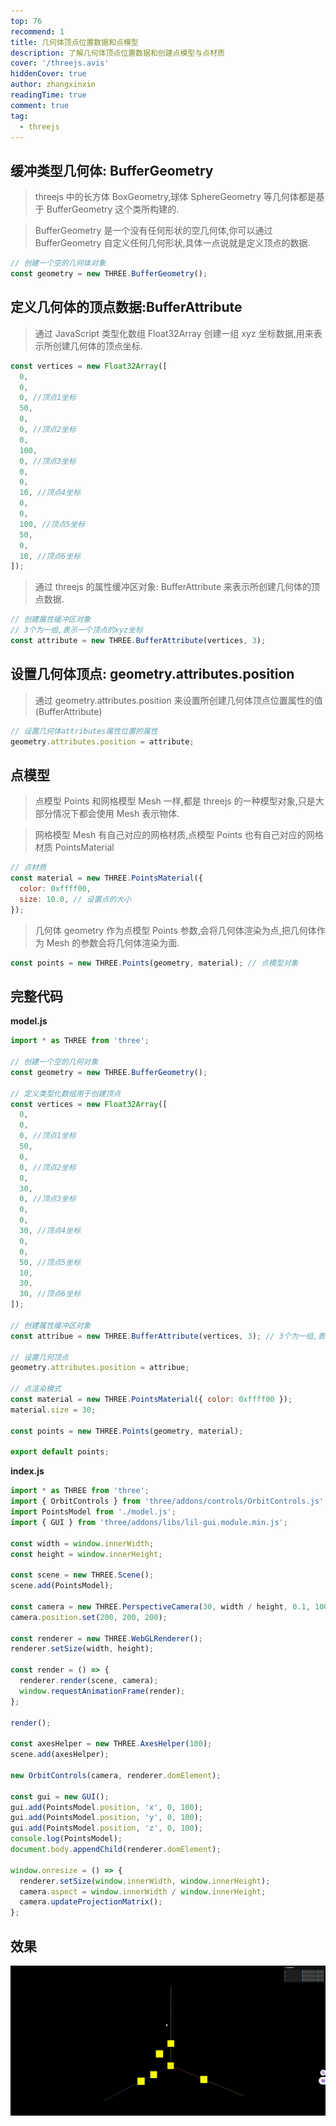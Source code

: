 ```yaml
---
top: 76
recommend: 1
title: 几何体顶点位置数据和点模型
description: 了解几何体顶点位置数据和创建点模型与点材质
cover: '/threejs.avis'
hiddenCover: true
author: zhangxinxin
readingTime: true
comment: true
tag:
  - threejs
---
```


## 缓冲类型几何体: BufferGeometry

> threejs 中的长方体 BoxGeometry,球体 SphereGeometry 等几何体都是基于 BufferGeometry 这个类所构建的.

> BufferGeometry 是一个没有任何形状的空几何体,你可以通过 BufferGeometry 自定义任何几何形状,具体一点说就是定义顶点的数据.

```js
// 创建一个空的几何体对象
const geometry = new THREE.BufferGeometry();
```

## 定义几何体的顶点数据:BufferAttribute

> 通过 JavaScript 类型化数组 Float32Array 创建一组 xyz 坐标数据,用来表示所创建几何体的顶点坐标.

```js
const vertices = new Float32Array([
  0,
  0,
  0, //顶点1坐标
  50,
  0,
  0, //顶点2坐标
  0,
  100,
  0, //顶点3坐标
  0,
  0,
  10, //顶点4坐标
  0,
  0,
  100, //顶点5坐标
  50,
  0,
  10, //顶点6坐标
]);
```

> 通过 threejs 的属性缓冲区对象: BufferAttribute 来表示所创建几何体的顶点数据.

```js
// 创建属性缓冲区对象
// 3个为一组,表示一个顶点的xyz坐标
const attribute = new THREE.BufferAttribute(vertices, 3);
```

## 设置几何体顶点: geometry.attributes.position

> 通过 geometry.attributes.position 来设置所创建几何体顶点位置属性的值(BufferAttribute)

```js
// 设置几何体attributes属性位置的属性
geometry.attributes.position = attribute;
```

## 点模型

> 点模型 Points 和网格模型 Mesh 一样,都是 threejs 的一种模型对象,只是大部分情况下都会使用 Mesh 表示物体.

> 网格模型 Mesh 有自己对应的网格材质,点模型 Points 也有自己对应的网格材质 PointsMaterial

```js
// 点材质
const material = new THREE.PointsMaterial({
  color: 0xffff00,
  size: 10.0, // 设置点的大小
});
```

> 几何体 geometry 作为点模型 Points 参数,会将几何体渲染为点,把几何体作为 Mesh 的参数会将几何体渲染为面.

```js
const points = new THREE.Points(geometry, material); // 点模型对象
```

## 完整代码

**model.js**

```js
import * as THREE from 'three';

// 创建一个空的几何对象
const geometry = new THREE.BufferGeometry();

// 定义类型化数组用于创建顶点
const vertices = new Float32Array([
  0,
  0,
  0, //顶点1坐标
  50,
  0,
  0, //顶点2坐标
  0,
  30,
  0, //顶点3坐标
  0,
  0,
  30, //顶点4坐标
  0,
  0,
  50, //顶点5坐标
  10,
  30,
  30, //顶点6坐标
]);

// 创建属性缓冲区对象
const attribue = new THREE.BufferAttribute(vertices, 3); // 3个为一组,表示一个顶点的xyz坐标

// 设置几何顶点
geometry.attributes.position = attribue;

// 点渲染模式
const material = new THREE.PointsMaterial({ color: 0xffff00 });
material.size = 30;

const points = new THREE.Points(geometry, material);

export default points;
```

**index.js**

```js
import * as THREE from 'three';
import { OrbitControls } from 'three/addons/controls/OrbitControls.js';
import PointsModel from './model.js';
import { GUI } from 'three/addons/libs/lil-gui.module.min.js';

const width = window.innerWidth;
const height = window.innerHeight;

const scene = new THREE.Scene();
scene.add(PointsModel);

const camera = new THREE.PerspectiveCamera(30, width / height, 0.1, 1000);
camera.position.set(200, 200, 200);

const renderer = new THREE.WebGLRenderer();
renderer.setSize(width, height);

const render = () => {
  renderer.render(scene, camera);
  window.requestAnimationFrame(render);
};

render();

const axesHelper = new THREE.AxesHelper(100);
scene.add(axesHelper);

new OrbitControls(camera, renderer.domElement);

const gui = new GUI();
gui.add(PointsModel.position, 'x', 0, 100);
gui.add(PointsModel.position, 'y', 0, 100);
gui.add(PointsModel.position, 'z', 0, 100);
console.log(PointsModel);
document.body.appendChild(renderer.domElement);

window.onresize = () => {
  renderer.setSize(window.innerWidth, window.innerHeight);
  camera.aspect = window.innerWidth / window.innerHeight;
  camera.updateProjectionMatrix();
};
```

## 效果

![](../../public/threejs/01_几何体顶点位置数据和点模型.gif)
